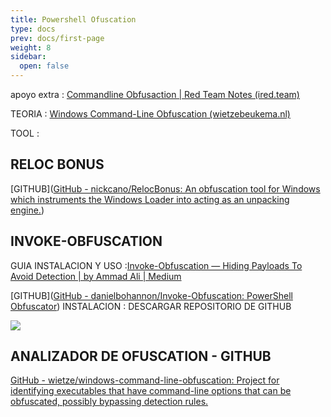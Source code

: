 ```yaml
---
title: Powershell Ofuscation
type: docs
prev: docs/first-page
weight: 8
sidebar:
  open: false
---
```




apoyo extra : [Commandline Obfusaction | Red Team Notes (ired.team)](https://www.ired.team/offensive-security/defense-evasion/commandline-obfusaction)

TEORIA : [Windows Command-Line Obfuscation (wietzebeukema.nl)](https://www.wietzebeukema.nl/blog/windows-command-line-obfuscation)

TOOL :

## RELOC BONUS

[GITHUB]([GitHub - nickcano/RelocBonus: An obfuscation tool for Windows which instruments the Windows Loader into acting as an unpacking engine.](https://github.com/nickcano/RelocBonus))

## INVOKE-OBFUSCATION

GUIA INSTALACION Y USO :[Invoke-Obfuscation — Hiding Payloads To Avoid Detection | by Ammad Ali | Medium](https://medium.com/@ammadb/invoke-obfuscation-hiding-payloads-to-avoid-detection-87de291d61d3)

[GITHUB]([GitHub - danielbohannon/Invoke-Obfuscation: PowerShell Obfuscator](https://github.com/danielbohannon/Invoke-Obfuscation))
INSTALACION : DESCARGAR REPOSITORIO DE GITHUB

![](/images/red_team/windows/20241005015549.png)

## ANALIZADOR DE OFUSCATION - GITHUB

[GitHub - wietze/windows-command-line-obfuscation: Project for identifying executables that have command-line options that can be obfuscated, possibly bypassing detection rules.](https://github.com/wietze/windows-command-line-obfuscation)
